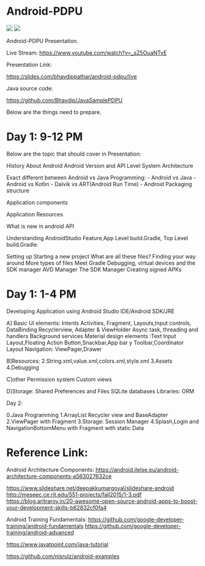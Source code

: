 # Android-PDPU

![](https://stackoverflow.com/users/flair/593248.png)
![](https://stackoverflow.com/users/flair/3758898.png)

Android-PDPU Presentation.

Live Stream:
https://www.youtube.com/watch?v=_sZ5OuaNTvE

Presentation Link:

https://slides.com/bhavdippathar/android-pdpu/live

Java source code:

https://github.com/Bhavdip/JavaSamplePDPU



Below are the things need to prepare.

# Day 1: 9-12 PM

Below are the topic that should cover in Presentation:

History About Android
Android Version and API Level
System Architecture

Exact different between Android vs Java Programming:
    - Android vs Java
    - Android vs Kotlin
    - Dalvik vs ART(Android Run Time)
    - Android Packaging structure

Application components

Application Resources

What is new in android API

Understanding AndroidStudio Feature,App Level build.Gradle, Top Level build.Gradle:

Setting up
Starting a new project
What are all these files?
Finding your way around
More types of files
Meet Gradle
Debugging, virtual devices and the SDK manager
AVD Manager
The SDK Manager
Creating signed APKs


# Day 1: 1-4 PM
Developing Application using Android Studio IDE/Android SDK/JRE

A]
Basic UI elements:
Intents
Activities,
Fragment,
Layouts,Input controls,
DataBinding
Recyclerview, Adapter & ViewHolder
Async task, threading and handlers
Background services
Material design elements :Text Input Layout,Floating Action Button,Snackbar,App bar y Toolbar,Coordinator Layout
Navigation: ViewPager,Drawer


B]Resources:
2.String.xml,value.xml,colors.xml,style.xml
3.Assets
4.Debugging

C]other
Permission system
Custom views


D]Storage:
Shared Preferences and Files
SQLite databases
Libraries: ORM



Day 2:

0.Java Programming
1.ArrayList Recycler view and BaseAdapter
2.ViewPager with Fragment
3.Storage: Session Manager
4.Splash,Login and NavigationBottomMenu with Fragment with static Data

# Reference Link:
Android Architecture Components:
https://android.jlelse.eu/android-architecture-components-a563027632ce


https://www.slideshare.net/deepakkumargoyal/slideshare-android
http://meseec.ce.rit.edu/551-projects/fall2015/1-3.pdf
https://blog.aritraroy.in/20-awesome-open-source-android-apps-to-boost-your-development-skills-b62832cf0fa4

Android Training Fundamentals:
https://github.com/google-developer-training/android-fundamentals
https://github.com/google-developer-training/android-advanced


https://www.javatpoint.com/java-tutorial

https://github.com/nisrulz/android-examples
